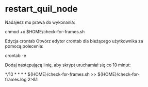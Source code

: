# restart_quil_node

Nadajesz mu prawa do wykonania:


chmod +x $HOME/check-for-frames.sh

Edycja crontab
Otwórz edytor crontab dla bieżącego użytkownika za pomocą polecenia:

crontab -e


Dodaj następującą linię, aby skrypt uruchamiał się co 10 minut:

*/10 * * * * ${HOME}/check-for-frames.sh >> ${HOME}/check-for-frames.log 2>&1

